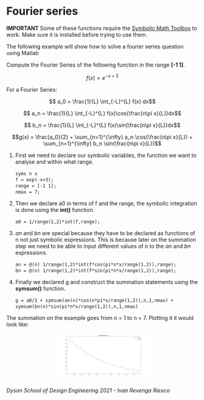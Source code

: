 <script type="text/x-mathjax-config">
  MathJax.Hub.Config({
    tex2jax: {
      inlineMath: [ ['$','$'], ["\\(","\\)"] ],
      processEscapes: true
    }
  });
</script>

<script type="text/javascript" async
  src="https://cdnjs.cloudflare.com/ajax/libs/mathjax/2.7.5/MathJax.js?config=TeX-MML-AM_CHTML">
</script>


# Fourier series

**IMPORTANT** Some of these functions require the [Symbolic Math Toolbox](https://uk.mathworks.com/products/symbolic.html) to work. Make sure it is installed before trying to use them.

The following example will show how to solve a fourier series question using Matlab

Compute the Fourier Series of the following function in the range **[-1 1]**.

$$ f(x) = e^{-x + 3}$$

For a Fourier Series:

$$ a_0 = \frac{1}{L} \int_{-L}^{L} f(x) dx$$

$$ a_n = \frac{1}{L} \int_{-L}^{L} f(x)\cos(\frac{n\pi x}{L})dx$$

$$ b_n = \frac{1}{L} \int_{-L}^{L} f(x)\sin(\frac{n\pi x}{L})dx$$

$$g(x) = \frac{a_0}{2} + \sum_{n=1}^{\infty} a_n \cos(\frac{n\pi x}{L}) + \sum_{n=1}^{\infty} b_n \sin(\frac{n\pi x}{L})$$


1. First we need to declare our symbolic variables, the function we want to analyse and within what range.
    ```matlab:Code
    syms n x
    f = exp(-x+3);
    range = [-1 1];
    nmax = 7;
    ```
2. Then we declare a0 in terms of f and the range, the symbolic integration is done using the **int()** function.
    ```matlab:Code
    a0 = 1/range(1,2)*int(f,range);
    ```
3. _an_ and _bn_ are special because they have to be declared as functions of n not just symbolic expressions. This is because later on the summation step we need to be able to input different values of n to the _an_ and _bn_ expressions.
    ```matlab:Code
    an = @(n) 1/range(1,2)*int(f*cos(pi*n*x/range(1,2)),range);
    bn = @(n) 1/range(1,2)*int(f*sin(pi*n*x/range(1,2)),range);
    ```
4. Finally we declared g and construct the summation statements using the **symsum()** function.
    ```matlab:Code
    g = a0/2 + symsum(an(n)*cos(n*pi*x/range(1,2)),n,1,nmax) + symsum(bn(n)*sin(pi*n*x/range(1,2)),n,1,nmax)
    ```
The summation on the example goes from n = 1 to n = 7. Plotting it it would look like:

<p align="center">
<img src = "images/Fourier.png" width="50%" >
</p>


###### Dyson School of Design Engineering 2021 - Ivan Revenga Riesco